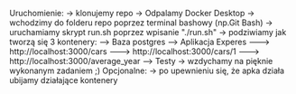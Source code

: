 Uruchomienie:
-> klonujemy repo
-> Odpalamy Docker Desktop
-> wchodzimy do folderu repo poprzez terminal bashowy (np.Git Bash)
-> uruchamiamy skrypt run.sh poprzez wpisanie "./run.sh"
-> podziwiamy jak tworzą się 3 kontenery:
--> Baza postgres
--> Aplikacja Experes
---> http://localhost:3000/cars
---> http://localhost:3000/cars/1
---> http://localhost:3000/average_year
--> Testy
-> wzdychamy na pięknie wykonanym zadaniem ;)
Opcjonalne:
-> po upewnieniu się, że apka działa ubijamy działające kontenery


